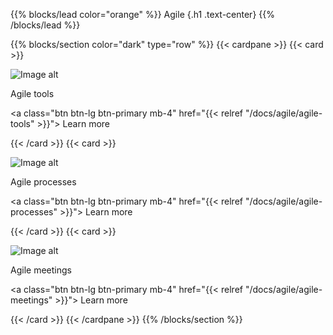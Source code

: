 {{% blocks/lead color="orange" %}}
Agile
{.h1 .text-center}
{{% /blocks/lead %}}

{{% blocks/section color="dark" type="row" %}}
{{< cardpane >}}
{{< card >}}

![Image alt](/tools.png)

Agile tools

<a class="btn btn-lg btn-primary mb-4" href="{{< relref "/docs/agile/agile-tools" >}}">
Learn more <i class="fas fa-arrow-alt-circle-right ms-2"></i>
</a>

{{< /card >}}
{{< card >}}

![Image alt](/process.png)

Agile processes

<a class="btn btn-lg btn-primary mb-4" href="{{< relref "/docs/agile/agile-processes" >}}">
Learn more <i class="fas fa-arrow-alt-circle-right ms-2"></i>
</a>

{{< /card >}}
{{< card >}}

![Image alt](/meeting.png)

Agile meetings

<a class="btn btn-lg btn-primary mb-4" href="{{< relref "/docs/agile/agile-meetings" >}}">
Learn more <i class="fas fa-arrow-alt-circle-right ms-2"></i>
</a>

{{< /card >}}
{{< /cardpane >}}
{{% /blocks/section %}}